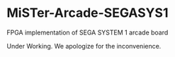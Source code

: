 # MiSTer-Arcade-SEGASYS1
FPGA implementation of SEGA SYSTEM 1 arcade board

Under Working.
We apologize for the inconvenience.
